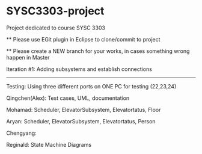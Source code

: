 # SYSC3303-project
Project dedicated to course SYSC 3303

** Please use EGit plugin in Eclipse to clone/commit to project

** Please create a NEW branch for your works, in cases something wrong happen in Master

Iteration #1: Adding subsystems and establish connections

----------------------------------------------------------------------

Testing: Using three different ports on ONE PC for testing (22,23,24)

Qingchen(Alex): Test cases, UML, documentation

Mohamad: Scheduler, ElevatorSubsystem, Elevatortatus, Floor

Aryan: Scheduler, ElevatorSubsystem, Elevatortatus, Person 

Chengyang: 

Reginald: State Machine Diagrams
